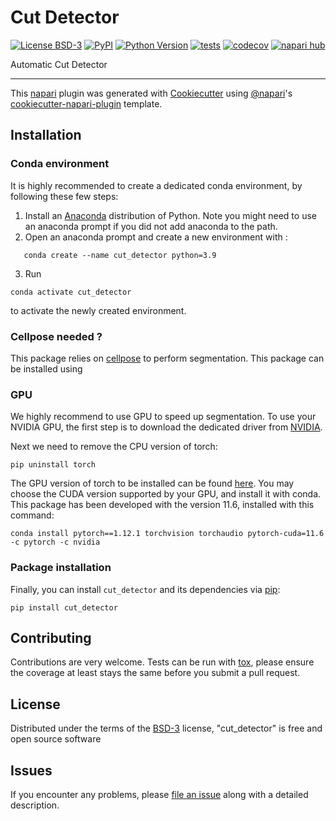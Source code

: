 # Cut Detector

[![License BSD-3](https://img.shields.io/pypi/l/cut_detector.svg?color=green)](https://github.com/15bonte/cut_detector/raw/main/LICENSE)
[![PyPI](https://img.shields.io/pypi/v/cut_detector.svg?color=green)](https://pypi.org/project/cut_detector)
[![Python Version](https://img.shields.io/pypi/pyversions/cut_detector.svg?color=green)](https://python.org)
[![tests](https://github.com/15bonte/cut_detector/workflows/tests/badge.svg)](https://github.com/15bonte/cut_detector/actions)
[![codecov](https://codecov.io/gh/15bonte/cut_detector/branch/main/graph/badge.svg)](https://codecov.io/gh/15bonte/cut_detector)
[![napari hub](https://img.shields.io/endpoint?url=https://api.napari-hub.org/shields/cut_detector)](https://napari-hub.org/plugins/cut_detector)

Automatic Cut Detector

---

This [napari] plugin was generated with [Cookiecutter] using [@napari]'s [cookiecutter-napari-plugin] template.

<!--
Don't miss the full getting started guide to set up your new package:
https://github.com/napari/cookiecutter-napari-plugin#getting-started

and review the napari docs for plugin developers:
https://napari.org/stable/plugins/index.html
-->

## Installation

### Conda environment

It is highly recommended to create a dedicated conda environment, by following these few steps:

1. Install an [Anaconda] distribution of Python. Note you might need to use an anaconda prompt if you did not add anaconda to the path.
2. Open an anaconda prompt and create a new environment with :

```
   conda create --name cut_detector python=3.9
```

3. Run

```
conda activate cut_detector
```

to activate the newly created environment.

### Cellpose needed ?

This package relies on [cellpose] to perform segmentation. This package can be installed using

### GPU

We highly recommend to use GPU to speed up segmentation. To use your NVIDIA GPU, the first step is to download the dedicated driver from [NVIDIA].

Next we need to remove the CPU version of torch:

```
pip uninstall torch
```

The GPU version of torch to be installed can be found [here](https://pytorch.org/get-started/locally/). You may choose the CUDA version supported by your GPU, and install it with conda. This package has been developed with the version 11.6, installed with this command:

```
conda install pytorch==1.12.1 torchvision torchaudio pytorch-cuda=11.6 -c pytorch -c nvidia
```

### Package installation

Finally, you can install `cut_detector` and its dependencies via [pip]:

    pip install cut_detector

## Contributing

Contributions are very welcome. Tests can be run with [tox], please ensure
the coverage at least stays the same before you submit a pull request.

## License

Distributed under the terms of the [BSD-3] license,
"cut_detector" is free and open source software

## Issues

If you encounter any problems, please [file an issue] along with a detailed description.

[napari]: https://github.com/napari/napari
[Cookiecutter]: https://github.com/audreyr/cookiecutter
[@napari]: https://github.com/napari
[MIT]: http://opensource.org/licenses/MIT
[BSD-3]: http://opensource.org/licenses/BSD-3-Clause
[GNU GPL v3.0]: http://www.gnu.org/licenses/gpl-3.0.txt
[GNU LGPL v3.0]: http://www.gnu.org/licenses/lgpl-3.0.txt
[Apache Software License 2.0]: http://www.apache.org/licenses/LICENSE-2.0
[Mozilla Public License 2.0]: https://www.mozilla.org/media/MPL/2.0/index.txt
[cookiecutter-napari-plugin]: https://github.com/napari/cookiecutter-napari-plugin
[file an issue]: https://github.com/15bonte/cut_detector/issues
[napari]: https://github.com/napari/napari
[tox]: https://tox.readthedocs.io/en/latest/
[pip]: https://pypi.org/project/pip/
[PyPI]: https://pypi.org/
[Anaconda]: (https://www.anaconda.com/products/distribution)
[cellpose]: (https://github.com/MouseLand/cellpose/tree/main)
[NVIDIA]: (https://www.nvidia.com/Download/index.aspx?lang=en-us)
